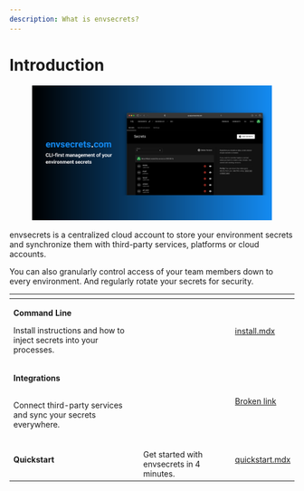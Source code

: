 ```yaml
---
description: What is envsecrets?
---
```


# Introduction

<figure><img src=".gitbook/assets/envsecrets(1).png" alt=""><figcaption></figcaption></figure>

envsecrets is a centralized cloud account to store your environment secrets and synchronize them with third-party services, platforms or cloud accounts.

You can also granularly control access of your team members down to every environment. And regularly rotate your secrets for security.



<table data-view="cards"><thead><tr><th></th><th></th><th data-hidden data-card-target data-type="content-ref"></th></tr></thead><tbody><tr><td><p><strong>Command Line</strong></p><p></p><p>Install instructions and how to inject secrets into your processes.</p></td><td></td><td><a href="cli/install.mdx">install.mdx</a></td></tr><tr><td><p><strong>Integrations</strong></p><p><br>Connect third-party services and sync your secrets everywhere.<br></p></td><td></td><td><a href="broken-reference">Broken link</a></td></tr><tr><td><strong>Quickstart</strong></td><td><br>Get started with envsecrets in 4 minutes.</td><td><a href="quickstart.mdx">quickstart.mdx</a></td></tr></tbody></table>
